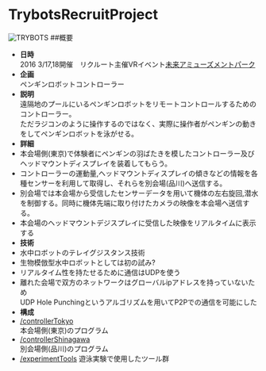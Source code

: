 # TrybotsRecruitProject  
![TRYBOTS](https://recruit-tech.co.jp/mirai-amusementpark/img/event3.jpg)
##概要  
- **日時**  
2016 3/17,18開催　リクルート主催VRイベント[未来アミューズメントパーク](https://recruit-tech.co.jp/mirai-amusementpark/)  
- **企画**  
ペンギンロボットコントローラー  
- **説明**  
遠隔地のプールにいるペンギンロボットをリモートコントロールするためのコントローラー。  
ただラジコンのように操作するのではなく、実際に操作者がペンギンの動きをしてペンギンロボットを泳がせる。  
- **詳細**  
 - 本会場側(東京)で体験者にペンギンの羽ばたきを模したコントローラー及びヘッドマウントディスプレイを装着してもらう。
 - コントローラーの運動量,ヘッドマウントディスプレイの傾きなどの情報を各種センサーを利用して取得し、それらを別会場(品川)へ送信する。
 - 別会場では本会場から受信したセンサーデータを用いて機体の左右旋回,潜水を制御する。同時に機体先端に取り付けたカメラの映像を本会場へ送信する。
 - 本会場のヘッドマウントデジスプレイに受信した映像をリアルタイムに表示する
- **技術**  
 - 水中ロボットのテレイグジスタンス技術  
 - 生物模倣型水中ロボットとしては初の試み?  
 - リアルタイム性を持たせるために通信はUDPを使う  
 - 離れた会場で双方のネットワークはグローバルipアドレスを持っていないため  
 UDP Hole Punchingというアルゴリズムを用いてP2Pでの通信を可能にした
- **構成**  
 - [/controllerTokyo](https://github.com/muro-tani/trybotsRecruitProject/blob/master/controllerTokyo/README.md)  
 本会場側(東京)のプログラム  
 - [/controllerShinagawa]()  
 別会場側(品川)のプログラム 
 - [/experimentTools]()
 遊泳実験で使用したツール群  




